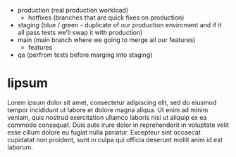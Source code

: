 - production (real production workload)
  - hotfixes (branches that are quick fixes on production)
- staging (blue / green - duplicate of our production enviroment and if it all pass tests we'll swap it with production)
- main (main branch where we going to merge all our features)
  - features
- qa (perfrom tests before marging into staging)

# lipsum

Lorem ipsum dolor sit amet, consectetur adipiscing elit, sed do eiusmod tempor incididunt ut labore et dolore magna aliqua. Ut enim ad minim veniam, quis nostrud exercitation ullamco laboris nisi ut aliquip ex ea commodo consequat. Duis aute irure dolor in reprehenderit in voluptate velit esse cillum dolore eu fugiat nulla pariatur. Excepteur sint occaecat cupidatat non proident, sunt in culpa qui officia deserunt mollit anim id est laborum.

